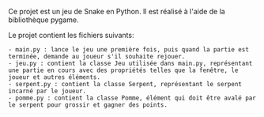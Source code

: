 Ce projet est un jeu de Snake en Python. Il est réalisé à l'aide de la bibliothèque pygame.

Le projet contient les fichiers suivants:

    - main.py : lance le jeu une première fois, puis quand la partie est terminée, demande au joueur s'il souhaite rejouer.
    - jeu.py : contient la classe Jeu utilisée dans main.py, représentant une partie en cours avec des propriétés telles que la fenêtre, le joueur et autres éléments.
    - serpent.py : contient la classe Serpent, représentant le serpent incarné par le joueur.
    - pomme.py : contient la classe Pomme, élément qui doit être avalé par le serpent pour grossir et gagner des points.